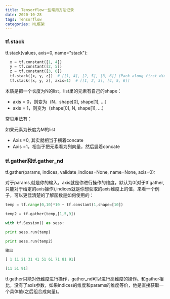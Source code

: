 ```yaml
---
title: Tensorflow一些常用方法记录
date: 2020-10-28
tags: Tensorflow
categories: ML框架
---
```




### tf.stack

tf.stack(values, axis=0, name="stack"):

```python
  x = tf.constant([1, 4])
  y = tf.constant([2, 5])
  z = tf.constant([3, 6])
  tf.stack([x, y, z])  # [[1, 4], [2, 5], [3, 6]] (Pack along first dim.)
  tf.stack([x, y, z], axis=1)  # [[1, 2, 3], [4, 5, 6]]
```

本质是把一个长度为N的list，list里的元素有自己的shape：

- axis = 0，则变为（N，shape[0], shape[1], ...）
- axis = 1，则变为（shape[0], N, shape[1], ...）

常见用法有：

如果元素为长度为M的list

- Axis =0,  其实就相当于横着concate
- Axis =1，相当于把元素看为列向量，然后竖着concate



### tf.gather和tf.gather_nd

tf.gather(params, indices, validate_indices=None, name=None, axis=0):

对于params,就是你的输入，axis就是你进行操作的维度，默认为0(对于tf.gather,只能对于给定的axis操作),indices就是你想获取的axis维度上的值，来看一个例子，可以更佳清楚的了解函数是如何使用的：

```python
temp = tf.range(0,10)*10 + tf.constant(1,shape=[10])

temp2 = tf.gather(temp,[1,5,9])

with tf.Session() as sess:

print sess.run(temp)

print sess.run(temp2)

输出

[ 1 11 21 31 41 51 61 71 81 91]

[11 51 91]
```

tf.gather只能对低维度进行操作，gather_nd可以进行高维度的操作。和gather相比，没有了axis参数，如果indices的维度和params的维度等价，他是直接获取一个具体值(之后组合成向量)。